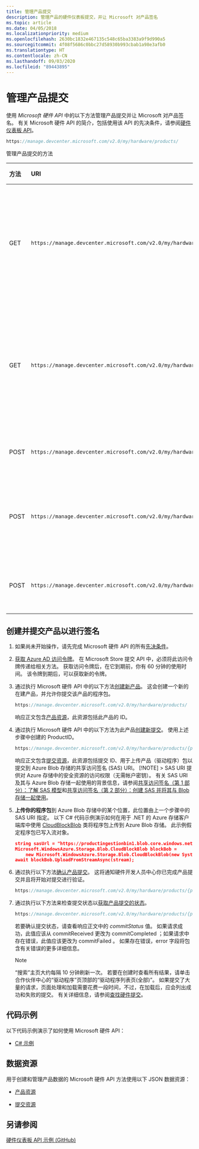 ```yaml
---
title: 管理产品提交
description: 管理产品的硬件仪表板提交，并让 Microsoft 对产品签名
ms.topic: article
ms.date: 04/05/2018
ms.localizationpriority: medium
ms.openlocfilehash: 2630bc1832e467135c548c65ba3383a9f9d990a5
ms.sourcegitcommit: 4f08f5686c0bbc27d58930b993cbab1a98e3afb0
ms.translationtype: HT
ms.contentlocale: zh-CN
ms.lasthandoff: 09/03/2020
ms.locfileid: "89443895"
---
```

# <a name="manage-product-submissions"></a>管理产品提交

使用 *Microsoft 硬件 API* 中的以下方法管理产品提交并让 Microsoft 对产品签名。 有关 Microsoft 硬件 API 的简介，包括使用该 API 的先决条件，请参阅[硬件仪表板 API](dashboard-api.md)。

```cpp
https://manage.devcenter.microsoft.com/v2.0/my/hardware/products/
```

管理产品提交的方法

| 方法 | URI | 说明 |
|:--|:--|:--|
| GET | `https://manage.devcenter.microsoft.com/v2.0/my/hardware/products/{productID}` | [获取某个特定产品的状态/数据](get-a-product.md)  |
| GET | `https://manage.devcenter.microsoft.com/v2.0/my/hardware/products/{productID}/submissions/{submissionId}` |[获取产品的特定提交的状态/数据](get-a-submission.md)   |
| POST | `https://manage.devcenter.microsoft.com/v2.0/my/hardware/products` | [创建新产品](create-a-new-product.md)   |
| POST | `https://manage.devcenter.microsoft.com/v2.0/my/hardware/products/{productID}/submissions/` | [为产品创建新的提交](create-a-new-submission-for-a-product.md)  |
| POST | `https://manage.devcenter.microsoft.com/v2.0/my/hardware/products/{productID}/submissions/{submissionId}/commit` |[确认产品提交](commit-a-product-submission.md)  |

## <a name="create-and-submit-a-product-for-signing"></a>创建并提交产品以进行签名

1. 如果尚未开始操作，请先完成 Microsoft 硬件 API 的所有[先决条件](dashboard-api.md)。

2. [获取 Azure AD 访问令牌](dashboard-api.md#obtain-an-azure-ad-access-token)。 在 Microsoft Store 提交 API 中，必须将此访问令牌传递给相关方法。 获取访问令牌后，在它到期前，你有 60 分钟的使用时间。 该令牌到期后，可以获取新的令牌。

3. 通过执行 Microsoft 硬件 API 中的以下方法[创建新产品](create-a-new-product.md)。 这会创建一个新的在建产品，并允许你提交该产品的程序包。

    ```cpp
    https://manage.devcenter.microsoft.com/v2.0/my/hardware/products/
    ```

    响应正文包含[产品资源](get-product-data.md#product-resource)，此资源包括此产品的 ID。

4. 通过执行 Microsoft 硬件 API 中的以下方法为此产品[创建新提交](create-a-new-submission-for-a-product.md)。  使用上述步骤中创建的 ProductID。

    ```cpp
    https://manage.devcenter.microsoft.com/v2.0/my/hardware/products/{productID}/submissions/
    ```

    响应正文包含[提交资源](get-product-data.md#submission-resource)，此资源包括提交 ID、用于上传产品（驱动程序）包以提交到 Azure Blob 存储的共享访问签名 (SAS) URI。 [!NOTE] > SAS URI 提供对 Azure 存储中的安全资源的访问权限（无需帐户密钥）。 有关 SAS URI 及其与 Azure Blob 存储一起使用的背景信息，请参阅[共享访问签名（第 1 部分）：了解 SAS 模型](/azure/storage/common/storage-sas-overview)和[共享访问签名（第 2 部分）：创建 SAS 并将其与 Blob 存储一起使用](/azure/storage/common/storage-sas-overview)。

5. **上传你的程序包**到 Azure Blob 存储中的某个位置，此位置由上一个步骤中的 SAS URI 指定。
以下 C# 代码示例演示如何在用于 .NET 的 Azure 存储客户端库中使用 [CloudBlockBlob](/dotnet/api/microsoft.windowsazure.storage.blob.cloudblockblob) 类将程序包上传到 Azure Blob 存储。 此示例假定程序包已写入流对象。

    ```json
    string sasUrl = "https://productingestionbin1.blob.core.windows.net/ingestion/26920f66-b592-4439-9a9d-fb0f014902ec?sv=2014-02-14&sr=b&sig=usAN0kNFNnYE2tGQBI%2BARQWejX1Guiz7hdFtRhyK%2Bog%3D&se=2016-06-17T20:45:51Z&sp=rwl";
    Microsoft.WindowsAzure.Storage.Blob.CloudBlockBlob blockBob =
        new Microsoft.WindowsAzure.Storage.Blob.CloudBlockBlob(new System.Uri(sasUrl));
    await blockBob.UploadFromStreamAsync(stream);
    ```

6. 通过执行以下方法[确认产品提交](commit-a-product-submission.md)。 这将通知硬件开发人员中心你已完成产品提交并且将开始对提交进行验证。

    ```cpp
    https://manage.devcenter.microsoft.com/v2.0/my/hardware/products/{productID}/submissions/{submissionId}/commit
    ```

7. 通过执行以下方法来检查提交状态以[获取产品提交的状态](get-a-submission.md)。

    ```cpp
    https://manage.devcenter.microsoft.com/v2.0/my/hardware/products/{productID}/submissions/{submissionId}
    ```

    若要确认提交状态，请查看响应正文中的 *commitStatus* 值。 如果请求成功，此值应该从 commitReceived  更改为 commitCompleted  ；如果请求中存在错误，此值应该更改为 commitFailed  。 如果存在错误，error  字段将包含有关错误的更多详细信息。

   >[!NOTE]
   >“搜索”主页大约每隔 10 分钟刷新一次。 若要在创建时查看所有结果，请单击合作伙伴中心的“驱动程序”页顶部的“驱动程序列表页(全部)”。   如果提交了大量的请求，页面处理和加载需要花费一段时间，不过，在加载后，应会列出成功和失败的提交。 有关详细信息，请参阅[查找硬件提交](./find-hardware-submission.md)。

## <a name="code-examples"></a>代码示例

以下代码示例演示了如何使用 Microsoft 硬件 API：

* [C# 示例](https://download.microsoft.com/download/C/F/4/CF404E53-87A0-4204-BA13-A64B09A237C1/HardwareApiCSharpSample.zip)

## <a name="data-resources"></a>数据资源

用于创建和管理产品数据的 Microsoft 硬件 API 方法使用以下 JSON 数据资源：

* [产品资源](get-product-data.md#product-resource)

* [提交资源](get-product-data.md#submission-resource)

## <a name="see-also"></a>另请参阅

[硬件仪表板 API 示例 (GitHub)](https://aka.ms/hpc_async_api_samples)